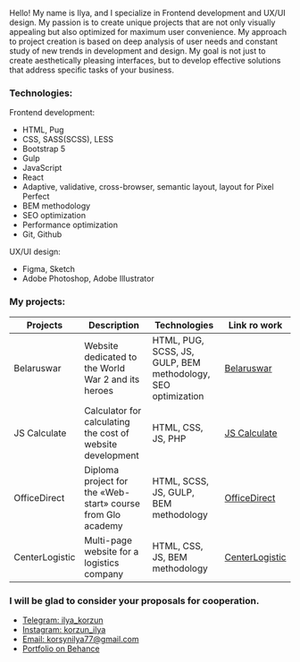 Hello! My name is Ilya, and I specialize in Frontend development and UX/UI design. My passion is to create unique projects that are not only visually appealing but also optimized for maximum user convenience. My approach to project creation is based on deep analysis of user needs and constant study of new trends in development and design. My goal is not just to create aesthetically pleasing interfaces, but to develop effective solutions that address specific tasks of your business.

### Technologies:
Frontend development:
- HTML, Pug
- CSS, SASS(SCSS), LESS
- Bootstrap 5
- Gulp
- JavaScript
- React
- Adaptive, validative, cross-browser, semantic layout, layout for Pixel Perfect
- BEM methodology
- SEO optimization
- Performance optimization
- Git, Github
  
UX/UI design:
- Figma, Sketch
- Adobe Photoshop, Adobe Illustrator

### My projects:
| Projects      | Description          | Technologies  | Link ro work |
| ------------- | ----------------- | ----------- | ---------------- |
| Belaruswar | Website dedicated to the World War 2 and its heroes | HTML, PUG, SCSS, JS, GULP, BEM methodology, SEO optimization | [Belaruswar](https://belaruswar.by) |
| JS Calculate | Calculator for calculating the cost of website development | HTML, CSS, JS, PHP | [JS Calculate](https://ilya-korzun.github.io/js-calculate) |
| OfficeDirect | Diploma project for the «Web-start» course from Glo academy| HTML, SCSS, JS, GULP, BEM methodology | [OfficeDirect](https://ilya-korzun.github.io/officedirect/src) |
| CenterLogistic | Multi-page website for a logistics company | HTML, CSS, JS, BEM methodology | [CenterLogistic](https://ilya-korzun.github.io/centerlogistic) |


### I will be glad to consider your proposals for cooperation.
- [Telegram: ilya_korzun](https://t.me/ilya_korzun)
- [Instagram: korzun_ilya](https://www.instagram.com/korzun_ilya)
- [Email: korsynilya77@gmail.com](mailto:korsynilya77@gmail.com)
- [Portfolio on Behance](https://www.behance.net/ilya_korzun)
